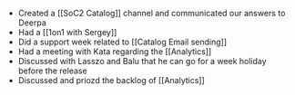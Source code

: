 * Created a [[SoC2 Catalog]] channel and communicated our answers to Deerpa
* Had a [[1on1 with Sergey]]
* Did a support week related to [[Catalog Email sending]]
* Had a meeting with Kata regarding the [[Analytics]]
* Discussed with Lasszo and Balu that he can go for a week holiday before the release
* Discussed and priozd the backlog of [[Analytics]]